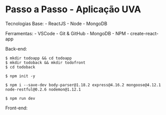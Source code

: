 # Passo a Passo - Aplicação UVA

Tecnologias Base:
    - ReactJS
    - Node
    - MongoDB

Ferramentas:
    - VSCode
    - Git & GitHub
    - MongoDB
    - NPM
    - create-react-app

Back-end:

    $ mkdir todoapp && cd todoapp
    $ mkdir todoback && mkdir todofront
    $ cd todoback

    $ npm init -y

    $ npm i --save-dev body-parser@1.18.2 express@4.16.2 mongoose@4.12.1 node-restful@0.2.6 nodemon@1.12.1

    $ npm run dev

Front-end:

